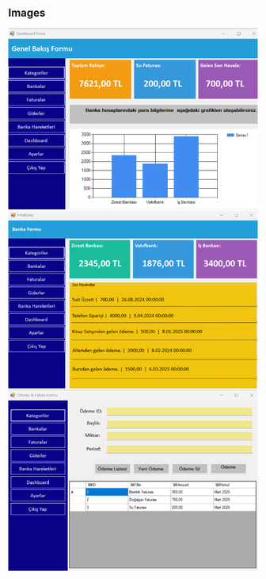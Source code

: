 ## Images

![Images](/FinancialCrm/FinancialCrm/Images/crm1.png)  
![Images](/FinancialCrm/FinancialCrm/Images/crm2.png)  
![Images](/FinancialCrm/FinancialCrm/Images/crm3.png)


